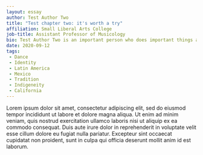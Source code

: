 ```yaml
---
layout: essay
author: Test Author Two
title: "Test chapter two: it's worth a try"
affiliation: Small Liberal Arts College
job-title: Assistant Professor of Musicology
bio: Test Author Two is an important person who does important things at Small Liberal Arts College. She likes stuff and to do things. Lorem ipsum dolor sit amet, consectetur adipiscing elit, sed do eiusmod tempor incididunt ut labore et dolore magna aliqua.
date: 2020-09-12
tags:
 - Dance
 - Identity
 - Latin America
 - Mexico
 - Tradition
 - Indigeneity
 - California
---
```

Lorem ipsum dolor sit amet, consectetur adipiscing elit, sed do eiusmod tempor incididunt ut labore et dolore magna aliqua. Ut enim ad minim veniam, quis nostrud exercitation ullamco laboris nisi ut aliquip ex ea commodo consequat. Duis aute irure dolor in reprehenderit in voluptate velit esse cillum dolore eu fugiat nulla pariatur. Excepteur sint occaecat cupidatat non proident, sunt in culpa qui officia deserunt mollit anim id est laborum.